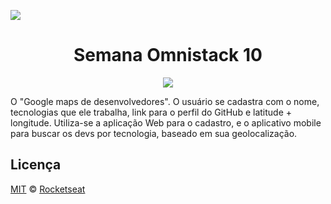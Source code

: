 <img src="https://arturkilldragon.files.wordpress.com/2019/06/omnistack-wallpaper-1920x1080.png"></img>
<h1 align="center">Semana Omnistack 10</h1>
<p align="center">
  <a aria-label="Versão do Node" href="https://github.com/nodejs/node/blob/master/doc/changelogs/CHANGELOG_V12.md#12.14.1">
    <img src="https://img.shields.io/badge/node.js@lts-12.14.1-informational?logo=Node.JS"></img>
  </a>
 </p>
 
<p>
  O "Google maps de desenvolvedores". O usuário se cadastra com o nome, tecnologias que ele trabalha, link para o perfil do GitHub e latitude + longitude. Utiliza-se a aplicação Web para o cadastro, e o aplicativo mobile para buscar os devs por tecnologia, baseado em sua geolocalização.
</p>
 
 
 
 ## Licença

[MIT](./LICENSE) &copy; [Rocketseat](https://rocketseat.com.br/)
